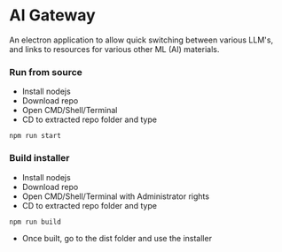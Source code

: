 # AI Gateway
An electron application to allow quick switching between various LLM's, and links to resources for various other ML (AI) materials.

### Run from source
- Install nodejs
- Download repo
- Open CMD/Shell/Terminal
- CD to extracted repo folder and type
```
npm run start
```

### Build installer
- Install nodejs
- Download repo
- Open CMD/Shell/Terminal with Administrator rights
- CD to extracted repo folder and type
```
npm run build
```
- Once built, go to the dist folder and use the installer